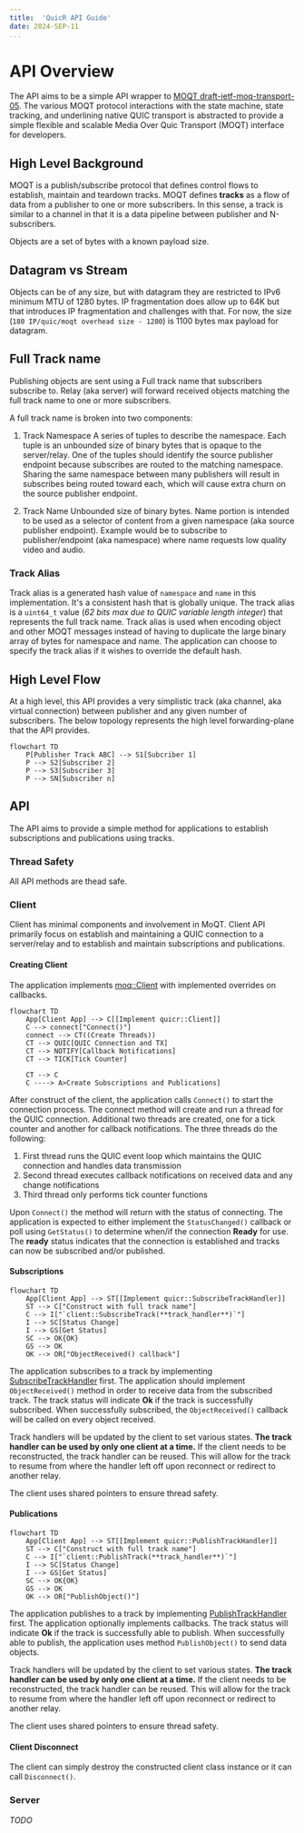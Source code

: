```yaml
---
title:  'QuicR API Guide'
date: 2024-SEP-11
...
```


API Overview
============

The API aims to be a simple API wrapper to [MOQT draft-ietf-moq-transport-05](https://datatracker.ietf.org/doc/html/draft-ietf-moq-transport-05). 
The various MOQT protocol interactions with the state machine, state tracking, and underlining native QUIC transport is 
abstracted to provide a simple flexible and scalable Media Over Quic Transport (MOQT) interface for developers.

## High Level Background

MOQT is a publish/subscribe protocol that defines control flows to establish, maintain and teardown tracks. MOQT 
defines **tracks** as a flow of data from a publisher to one or more subscribers. In this sense, a track is
similar to a channel in that it is a data pipeline between publisher and N-subscribers. 

Objects are a set of bytes with a known payload size. 

## Datagram vs Stream

Objects can be of any size, but with datagram they are restricted to IPv6 minimum MTU of 1280 bytes. IP
fragmentation does allow up to 64K but that introduces IP fragmentation and challenges with that. For now, the size
(`180 IP/quic/moqt overhead size - 1280`) is 1100 bytes max payload for datagram. 

## Full Track name
Publishing objects are sent using a Full track name that subscribers subscribe to. Relay (aka server) will forward received
objects matching the full track name to one or more subscribers.

A full track name is broken into two components:

1. Track Namespace
A series of tuples to describe the namespace. Each tuple is an unbounded size of binary bytes that is opaque to the
server/relay. One of the tuples should identify the source publisher endpoint because subscribes are routed
to the matching namespace. Sharing the same namespace between many publishers will result in subscribes being
routed toward each, which will cause extra churn on the source publisher endpoint.

2. Track Name
Unbounded size of binary bytes. Name portion is intended to be used as a selector of content from a given namespace
(aka source publisher endpoint). Example would be to subscribe to publisher/endpoint (aka namespace) where name
requests low quality video and audio. 

### Track Alias
Track alias is a generated hash value of `namespace` and `name` in this implementation. It's a consistent hash that
is globally unique.  The track alias is a `uint64_t` value (*62 bits max due to QUIC variable length integer*)
that represents the full track name. Track alias is used when encoding object and other MOQT messages instead of
having to duplicate the large binary array of bytes for namespace and name. The application can choose to
specify the track alias if it wishes to override the default hash.

## High Level Flow

At a high level, this API provides a very simplistic track (aka channel, aka virtual connection) between publisher
and any given number of subscribers. The below topology represents the high level forwarding-plane that the
API provides.

```mermaid
flowchart TD
    P[Publisher Track ABC] --> S1[Subcriber 1]
    P --> S2[Subscriber 2]
    P --> S3[Subscriber 3]
    P --> SN[Subscriber n]
```

## API

The API aims to provide a simple method for applications to establish subscriptions and publications using
tracks.

### Thread Safety
All API methods are thead safe.

### Client
Client has minimal components and involvement in MoQT. Client API primarily focus on establish and maintaining a QUIC
connection to a server/relay and to establish and maintain subscriptions and publications. 

#### Creating Client

The application implements [moq::Client](classquicr_1_1_client.html) with implemented overrides on
callbacks. 

```mermaid
flowchart TD
    App[Client App] --> C[[Implement quicr::Client]]
    C --> connect["Connect()"]
    connect --> CT((Create Threads))
    CT --> QUIC[QUIC Connection and TX]
    CT --> NOTIFY[Callback Notifications]
    CT --> TICK[Tick Counter]
    
    CT --> C
    C ----> A>Create Subscriptions and Publications] 
```

After construct of the client, the application calls `Connect()` to start the connection process. The connect method will
create and run a thread for the QUIC connection. Additional two threads are created, one for a tick counter and another
for callback notifications. The three threads do the following:

1. First thread runs the QUIC event loop which maintains the QUIC connection and handles data transmission
2. Second thread executes callback notifications on received data and any change notifications
3. Third thread only performs tick counter functions

Upon `Connect()` the method will return with the status of connecting. The application is expected to either implement
the `StatusChanged()` callback or poll using `GetStatus()` to determine when/if the connection **Ready** for use.
The **ready** status indicates that the connection is established and tracks can now be subscribed and/or published. 

#### Subscriptions

```mermaid
flowchart TD
    App[Client App] --> ST[[Implement quicr::SubscribeTrackHandler]]
    ST --> C["Construct with full track name"]
    C --> I["`client::SubscribeTrack(**track_handler**)`"]
    I --> SC[Status Change]
    I --> GS[Get Status]
    SC --> OK{OK}
    GS --> OK
    OK --> OR["ObjectReceived() callback"]
```

The application subscribes to a track by implementing [SubscribeTrackHandler](classquicr_1_1_subscribe_track_handler.html)
first. The application should implement `ObjectReceived()` method in order to receive data from the subscribed track.
The track status will indicate **Ok** if the track is successfully subscribed. When successfully subscribed, the
`ObjectReceived()` callback will be called on every object received. 

Track handlers will be updated by the client to set various states. **The track handler can be used by only one client
at a time.** If the client needs to be reconstructed, the track handler can be reused. This will allow for the track
to resume from where the handler left off upon reconnect or redirect to another relay.

The client uses shared pointers to ensure thread safety.

#### Publications

```mermaid
flowchart TD
    App[Client App] --> ST[[Implement quicr::PublishTrackHandler]]
    ST --> C["Construct with full track name"]
    C --> I["`client::PublishTrack(**track_handler**)`"]
    I --> SC[Status Change]
    I --> GS[Get Status]
    SC --> OK{OK}
    GS --> OK
    OK --> OR["PublishObject()"]
```

The application publishes to a track by implementing [PublishTrackHandler](classquicr_1_1_publish_track_handler.html)
first. The application optionally implements callbacks. The track status will indicate **Ok** if the track is 
successfully able to publish. When successfully able to publish, the application uses method `PublishObject()` to send
data objects. 

Track handlers will be updated by the client to set various states. **The track handler can be used by only one client
at a time.** If the client needs to be reconstructed, the track handler can be reused. This will allow for the track
to resume from where the handler left off upon reconnect or redirect to another relay.

The client uses shared pointers to ensure thread safety.

#### Client Disconnect
The client can simply destroy the constructed client class instance or it can call `Disconnect()`. 


### Server

*TODO*


